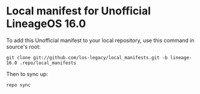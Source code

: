 Local manifest for Unofficial LineageOS 16.0
==============

To add this Unofficial manifest to your local repository, use this command in source's root:

    git clone git://github.com/los-legacy/local_manifests.git -b lineage-16.0 .repo/local_manifests
    

Then to sync up:

    repo sync
